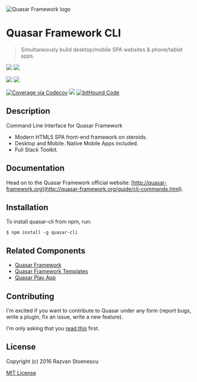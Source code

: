 ![Quasar Framework logo](http://quasar-framework.org/images/quasar-logo.png)

# Quasar Framework CLI
> Simultaneously build desktop/mobile SPA websites & phone/tablet apps.

<a href="https://badge.fury.io/js/quasar-cli"><img src="https://badge.fury.io/js/quasar-cli.svg"></a>
<a href="https://circleci.com/gh/rstoenescu/quasar-cli/tree/master"><img src="https://circleci.com/gh/rstoenescu/quasar-cli/tree/master.svg?style=shield"></a>

<a href="https://david-dm.org/rstoenescu/quasar-cli" title="Dependency status"><img src="https://david-dm.org/rstoenescu/quasar-cli.svg"/></a>
<a href="https://david-dm.org/rstoenescu/quasar-cli#info=devDependencies" title="devDependency status"><img src="https://david-dm.org/rstoenescu/quasar-cli/dev-status.svg"/></a>

<a href="https://codecov.io/github/rstoenescu/quasar-cli"><img src="http://codecov.io/github/rstoenescu/quasar-cli/coverage.svg" alt="Coverage via Codecov"></a>
<a href="https://codeclimate.com/github/rstoenescu/quasar-cli"><img src="https://codeclimate.com/github/rstoenescu/quasar-cli/badges/gpa.svg" /></a>
<a href="https://www.bithound.io/github/rstoenescu/quasar-cli"><img src="https://www.bithound.io/github/rstoenescu/quasar-cli/badges/code.svg" alt="bitHound Code"></a>

## Description

Command Line Interface for Quasar Framework

* Modern HTML5 SPA front-end framework on steroids.
* Desktop and Mobile. Native Mobile Apps included.
* Full Stack Toolkit.

## Documentation

Head on to the Quasar Framework official website: [http://quasar-framework.org](http://quasar-framework.org/guide/cli-commands.html).

## Installation

To install quasar-cli from npm, run:

```
$ npm install -g quasar-cli
```

## Related Components

* [Quasar Framework](https://github.com/rstoenescu/quasar-framework)
* [Quasar Framework Templates](https://github.com/rstoenescu/quasar-templates)
* [Quasar Play App](https://github.com/rstoenescu/quasar-play)

## Contributing

I'm excited if you want to contribute to Quasar under any form (report bugs, write a plugin, fix an issue, write a new feature).

I'm only asking that you [read this](http://quasar-framework.org/guide/contributing-to-quasar.html) first.

## License

Copyright (c) 2016 Razvan Stoenescu

[MIT License](http://en.wikipedia.org/wiki/MIT_License)
